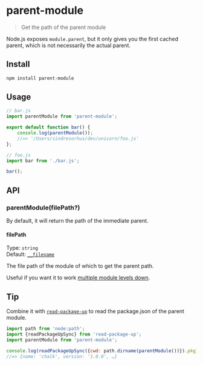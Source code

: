 # parent-module

> Get the path of the parent module

Node.js exposes `module.parent`, but it only gives you the first cached parent, which is not necessarily the actual parent.

## Install

```sh
npm install parent-module
```

## Usage

```js
// bar.js
import parentModule from 'parent-module';

export default function bar() {
	console.log(parentModule());
	//=> '/Users/sindresorhus/dev/unicorn/foo.js'
};
```

```js
// foo.js
import bar from './bar.js';

bar();
```

## API

### parentModule(filePath?)

By default, it will return the path of the immediate parent.

#### filePath

Type: `string`\
Default: [`__filename`](https://nodejs.org/api/globals.html#globals_filename)

The file path of the module of which to get the parent path.

Useful if you want it to work [multiple module levels down](fixtures/filepath).

## Tip

Combine it with [`read-package-up`](https://github.com/sindresorhus/read-package-up) to read the package.json of the parent module.

```js
import path from 'node:path';
import {readPackageUpSync} from 'read-package-up';
import parentModule from 'parent-module';

console.log(readPackageUpSync({cwd: path.dirname(parentModule())}).pkg);
//=> {name: 'chalk', version: '1.0.0', …}
```
